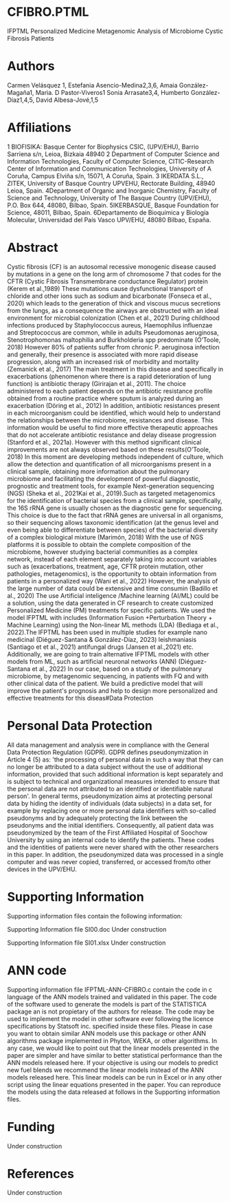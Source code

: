 # CFIBRO.PTML
IFPTML Personalized Medicine Metagenomic Analysis of Microbiome Cystic Fibrosis Patients

# Authors
Carmen Velásquez 1, Estefania Asencio-Medina2,3,6, 
Amaia González-Magaña1, Maria. D Pastor-Viveros1 
Sonia Arrasate3,4, Humberto González-Díaz1,4,5, David Albesa-Jové,1,5

# Affiliations
1 BIOFISIKA: Basque Center for Biophysics CSIC, (UPV/EHU), Barrio Sarriena s/n, Leioa, Bizkaia 48940
2 Department of Computer Science and Information Technologies, Faculty of Computer Science, CITIC-Research Center of Information and Communication Technologies, University of A Coruña, Campus Elviña s/n, 15071, A Coruña, Spain.
3 IKERDATA S.L., ZITEK, University of Basque Country UPVEHU, Rectorate Building, 48940 Leioa, Spain.
4Department of Organic and Inorganic Chemistry, Faculty of Science and Technology, University of The Basque Country (UPV/EHU), P.O. Box 644, 48080, Bilbao, Spain.
5IKERBASQUE, Basque Foundation for Science, 48011, Bilbao, Spain.
6Departamento de Bioquímica y Biología Molecular, Universidad del País Vasco UPV/EHU, 48080 Bilbao, España.

# Abstract
Cystic fibrosis (CF) is an autosomal recessive monogenic disease caused by mutations in a gene on the long arm of chromosome 7 that codes for the CFTR (Cystic Fibrosis Transmembrane conductance Regulator) protein (Kerem et al.,1989) These mutations cause dysfunctional transport of chloride and other ions such as sodium and bicarbonate (Fonseca et al., 2020) which leads to the generation of thick and viscous mucus secretions from the lungs, as a consequence the airways are obstructed with an ideal environment for microbial colonization (Chen et al., 2021) During childhood infections produced by Staphylococcus aureus, Haemophilus influenzae and Streptococcus are common, while in adults Pseudomonas aeruginosa, Stenotrophomonas maltophilia and Burkholderia spp predominate (O’Toole, 2018) However 80% of patients suffer from chronic P. aeruginosa infection and generally, their presence is associated with more rapid disease progression, along with an increased risk of morbidity and mortality (Zemanick et al., 2017)  The main treatment in this disease and specifically in exacerbations (phenomenon where there is a rapid deterioration of lung function) is antibiotic therapy  (Girirajan et al., 2011). The choice administered to each patient depends on the antibiotic resistance profile obtained from a routine practice where sputum is analyzed during an exacerbation (Döring et al., 2012) In addition, antibiotic resistances present in each microorganism could be identified, which would help to understand the relationships between the microbiome, resistances and disease. This information would be useful to find more effective therapeutic approaches that do not accelerate antibiotic resistance and delay disease progression (Stanford et al., 2021a). However with this method significant clinical improvements are not always observed based on these results(O’Toole, 2018) In this moment are developing methods independent of culture, which allow the detection and quantification of all microorganisms present in a clinical sample, obtaining more information about the pulmonary microbiome and facilitating the development of powerful diagnostic, prognostic and treatment tools, for example Next-generation sequencing (NGS) (Sheka et al., 2021Kai et al., 2019).Such as targeted metagenomics for the identification of bacterial species from a clinical sample, specifically, the 16S rRNA gene is usually chosen as the diagnostic gene for sequencing. This choice is due to the fact that rRNA genes are universal in all organisms, so their sequencing allows taxonomic identification (at the genus level and even being able to differentiate between species) of the bacterial diversity of a complex biological mixture (Marimón, 2018) With the use of NGS platforms it is possible to obtain the complete composition of the microbiome, however studying bacterial communities as a complex network, instead of each element separately taking into account variables such as (exacerbations, treatment, age, CFTR protein mutation, other pathologies, metagenomics), is the opportunity to obtain information from patients in a personalized way (Wani et al., 2022)  However, the analysis of the large number of data could be extensive and time consumin (Badillo et al., 2020) The use Artificial inteligence /Machine learning (AI/ML) could be a solution, using the data generated in CF research to create customized Personalized Medicine (PM) treatments for specific patients. We used the model IFPTML with includes (Information Fusion +Perturbation Theory + Machine Learning) using the Non-linear ML methods (LDA) (Bediaga et al., 2022).The IFPTML has been used in multiple studies for example nano medicinal (Diéguez-Santana & González-Díaz, 2023) leishmaniasis (Santiago et et al., 2021) antifungal drugs (Jansen et al.,2021) etc. Additionally, we are going to train alternative IFPTML models with other models from ML, such as artificial neuronal networks (ANN) (Diéguez-Santana et al., 2022) In our case, based on a study of the pulmonary microbiome, by metagenomic sequencing, in patients with FQ and with other clinical data of the patient. We build a predictive model that will improve the patient's prognosis and help to design more personalized and effective treatments for this diseas#Data Protection

# Personal Data Protection

All data management and analysis were in compliance with the General Data Protection Regulation (GDPR). GDPR defines pseudonymization in Article 4 (5) as: 'the processing of personal data in such a way that they can no longer be attributed to a data subject without the use of additional information, provided that such additional information is kept separately and is subject to technical and organizational measures intended to ensure that the personal data are not attributed to an identified or identifiable natural person'. In general terms, pseudonymization aims at protecting personal data by hiding the identity of individuals (data subjects) in a data set, for example by replacing one or more personal data identifiers with so-called pseudonyms and by adequately protecting the link between the pseudonyms and the initial identifiers. Consequently, all patient data was pseudonymized by the team of the First Affiliated Hospital of Soochow University by using an internal code to identify the patients. These codes and the identities of patients were never shared with the other researchers in this paper. In addition, the pseudonymized data was processed in a single computer and was never copied, transferred, or accessed from/to other devices in the UPV/EHU.

# Supporting Information
Supporting information files contain the following information:

Supporting Information file SI00.doc
Under construction

Supporting Information file SI01.xlsx
Under construction

# ANN code
Supporting information file IFPTML-ANN-CFIBRO.c contain the code in c language of the ANN models trained and validated in this paper. The code of the software used to generate the models is part of the STATISTICA package an is not propietary of the authors for release. The code may be used to implement the model in other software ever following the licence specifications by Statsoft inc. specified inside these files. Please in case you want to obtain similar ANN models use this package or other ANN algorithms package implemented in Phyton, WEKA, or other algorithms. In any case, we would like to point out that the linear models presented in the paper are simpler and have similar to better statistical performance than the ANN models released here. If your objective is using our models to predict new fuel blends we recommend the linear models instead of the ANN models released here. This linear models can be run in Excel or in any other script using the linear equations presented in the paper. You can reproduce the models using the data released at follows in the Supporting information files.

# Funding
Under construction

# References
Under construction


